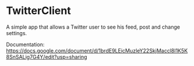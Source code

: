 # TwitterClient
A simple app that allows a Twitter user to see his feed, post and change settings.

Documentation: https://docs.google.com/document/d/1brdE9LEicMuzleY22SkjMaccl8l1K5K8SnSALig7G4Y/edit?usp=sharing
